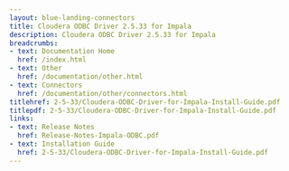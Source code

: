 ```yaml
---
layout: blue-landing-connectors
title: Cloudera ODBC Driver 2.5.33 for Impala
description: Cloudera ODBC Driver 2.5.33 for Impala
breadcrumbs:
- text: Documentation Home
  href: /index.html
- text: Other
  href: /documentation/other.html
- text: Connectors
  href: /documentation/other/connectors.html
titlehref: 2-5-33/Cloudera-ODBC-Driver-for-Impala-Install-Guide.pdf
titlepdf: 2-5-33/Cloudera-ODBC-Driver-for-Impala-Install-Guide.pdf
links:
- text: Release Notes
  href: Release-Notes-Impala-ODBC.pdf
- text: Installation Guide
  href: 2-5-33/Cloudera-ODBC-Driver-for-Impala-Install-Guide.pdf
---
```

